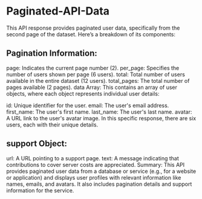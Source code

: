 # Paginated-API-Data

This API response provides paginated user data, specifically from the second page of the dataset. Here’s a breakdown of its components:

## Pagination Information:

page: Indicates the current page number (2).
per_page: Specifies the number of users shown per page (6 users).
total: Total number of users available in the entire dataset (12 users).
total_pages: The total number of pages available (2 pages).
data Array: This contains an array of user objects, where each object represents individual user details:

id: Unique identifier for the user.
email: The user's email address.
first_name: The user's first name.
last_name: The user's last name.
avatar: A URL link to the user's avatar image.
In this specific response, there are six users, each with their unique details.

## support Object:

url: A URL pointing to a support page.
text: A message indicating that contributions to cover server costs are appreciated.
Summary:
This API provides paginated user data from a database or service (e.g., for a website or application) and displays user profiles with relevant information like names, emails, and avatars. It also includes pagination details and support information for the service.
